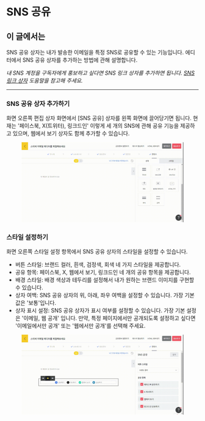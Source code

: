 # SNS 공유

## 이 글에서는

SNS 공유 상자는 내가 발송한 이메일을 특정 SNS로 공유할 수 있는 기능입니다. 에디터에서 SNS 공유 상자를 추가하는 방법에 관해 설명합니다.

_내 SNS 계정을 구독자에게 홍보하고 싶다면 SNS 링크 상자를 추가하면 됩니다._ [_SNS 링크 상자_](social-media-link.md) _도움말을 참고해 주세요._

***

### SNS 공유 상자 추가하기&#x20;

화면 오른쪽 편집 상자 화면에서 \[SNS 공유] 상자를 왼쪽 화면에 끌어당기면 됩니다. 현재는 '페이스북, X(트위터), 링크드인' 이렇게 세 개의 SNS에 관해 공유 기능을 제공하고 있으며, 웹에서 보기 상자도 함께 추가할 수 있습니다.

<figure><img src="../../../.gitbook/assets/screencast-stibee.com-2024.04.22-13_59_03 (1).gif" alt=""><figcaption></figcaption></figure>



### 스타일 설정하기

화면 오른쪽 스타일 설정 항목에서 SNS 공유 상자의 스타일을 설정할 수 있습니다.

* 버튼 스타일: 브랜드 컬러, 흰색, 검정색, 회색 네 가지 스타일을 제공합니다.
* 공유 항목: 페이스북, X, 웹에서 보기, 링크드인 네 개의 공유 항목을 제공합니다.
* 배경 스타일: 배경 색상과 테두리를 설정해서 내가 원하는 브랜드 이미지를 구현할 수 있습니다.
* 상자 여백: SNS 공유 상자의 위, 아래, 좌우 여백을 설정할 수 있습니다. 가장 기본 값은 '보통'입니다.
* 상자 표시 설정: SNS 공유 상자가 표시 여부를 설정할 수 있습니다. 가장 기본 설정은 '이메일, 웹 공개' 입니다. 만약, 특정 페이지에서만 공개되도록 설정하고 싶다면 '이메일에서만 공개' 또는 '웹에서만 공개'를 선택해 주세요.

<figure><img src="../../../.gitbook/assets/screencast-stibee.com-2024.04.22-14_09_37.gif" alt=""><figcaption></figcaption></figure>
